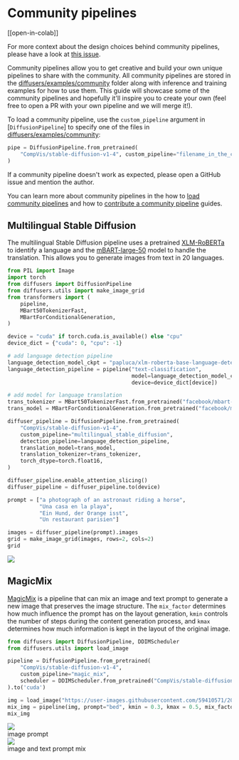 <!--Copyright 2023 The HuggingFace Team. All rights reserved.

Licensed under the Apache License, Version 2.0 (the "License"); you may not use this file except in compliance with
the License. You may obtain a copy of the License at

http://www.apache.org/licenses/LICENSE-2.0

Unless required by applicable law or agreed to in writing, software distributed under the License is distributed on
an "AS IS" BASIS, WITHOUT WARRANTIES OR CONDITIONS OF ANY KIND, either express or implied. See the License for the
specific language governing permissions and limitations under the License.
-->

# Community pipelines

[[open-in-colab]]

<Tip>

For more context about the design choices behind community pipelines, please have a look at [this issue](https://github.com/huggingface/diffusers/issues/841).

</Tip>

Community pipelines allow you to get creative and build your own unique pipelines to share with the community. All community pipelines are stored in the [diffusers/examples/community](https://github.com/huggingface/diffusers/tree/main/examples/community) folder along with inference and training examples for how to use them. This guide will showcase some of the community pipelines and hopefully it'll inspire you to create your own (feel free to open a PR with your own pipeline and we will merge it!).

To load a community pipeline, use the `custom_pipeline` argument in [`DiffusionPipeline`] to specify one of the files in [diffusers/examples/community](https://github.com/huggingface/diffusers/tree/main/examples/community):

```py
pipe = DiffusionPipeline.from_pretrained(
    "CompVis/stable-diffusion-v1-4", custom_pipeline="filename_in_the_community_folder", use_safetensors=True
)
```

If a community pipeline doesn't work as expected, please open a GitHub issue and mention the author.

You can learn more about community pipelines in the how to [load community pipelines](custom_pipeline_overview) and how to [contribute a community pipeline](contribute_pipeline) guides.

## Multilingual Stable Diffusion

The multilingual Stable Diffusion pipeline uses a pretrained [XLM-RoBERTa](https://huggingface.co/papluca/xlm-roberta-base-language-detection) to identify a language and the [mBART-large-50](https://huggingface.co/facebook/mbart-large-50-many-to-one-mmt) model to handle the translation. This allows you to generate images from text in 20 languages.

```py
from PIL import Image
import torch
from diffusers import DiffusionPipeline
from diffusers.utils import make_image_grid
from transformers import (
    pipeline,
    MBart50TokenizerFast,
    MBartForConditionalGeneration,
)

device = "cuda" if torch.cuda.is_available() else "cpu"
device_dict = {"cuda": 0, "cpu": -1}

# add language detection pipeline
language_detection_model_ckpt = "papluca/xlm-roberta-base-language-detection"
language_detection_pipeline = pipeline("text-classification",
                                       model=language_detection_model_ckpt,
                                       device=device_dict[device])

# add model for language translation
trans_tokenizer = MBart50TokenizerFast.from_pretrained("facebook/mbart-large-50-many-to-one-mmt")
trans_model = MBartForConditionalGeneration.from_pretrained("facebook/mbart-large-50-many-to-one-mmt").to(device)

diffuser_pipeline = DiffusionPipeline.from_pretrained(
    "CompVis/stable-diffusion-v1-4",
    custom_pipeline="multilingual_stable_diffusion",
    detection_pipeline=language_detection_pipeline,
    translation_model=trans_model,
    translation_tokenizer=trans_tokenizer,
    torch_dtype=torch.float16,
)

diffuser_pipeline.enable_attention_slicing()
diffuser_pipeline = diffuser_pipeline.to(device)

prompt = ["a photograph of an astronaut riding a horse", 
          "Una casa en la playa",
          "Ein Hund, der Orange isst",
          "Un restaurant parisien"]

images = diffuser_pipeline(prompt).images
grid = make_image_grid(images, rows=2, cols=2)
grid
```

<div class="flex justify-center">
    <img src="https://user-images.githubusercontent.com/4313860/198328706-295824a4-9856-4ce5-8e66-278ceb42fd29.png"/>
</div>

## MagicMix

[MagicMix](https://huggingface.co/papers/2210.16056) is a pipeline that can mix an image and text prompt to generate a new image that preserves the image structure. The `mix_factor` determines how much influence the prompt has on the layout generation, `kmin` controls the number of steps during the content generation process, and `kmax` determines how much information is kept in the layout of the original image.

```py
from diffusers import DiffusionPipeline, DDIMScheduler
from diffusers.utils import load_image

pipeline = DiffusionPipeline.from_pretrained(
    "CompVis/stable-diffusion-v1-4",
    custom_pipeline="magic_mix",
    scheduler = DDIMScheduler.from_pretrained("CompVis/stable-diffusion-v1-4", subfolder="scheduler"),
).to('cuda')

img = load_image("https://user-images.githubusercontent.com/59410571/209578593-141467c7-d831-4792-8b9a-b17dc5e47816.jpg")
mix_img = pipeline(img, prompt="bed", kmin = 0.3, kmax = 0.5, mix_factor = 0.5)
mix_img
```

<div class="flex gap-4">
  <div>
    <img class="rounded-xl" src="https://user-images.githubusercontent.com/59410571/209578593-141467c7-d831-4792-8b9a-b17dc5e47816.jpg" />
    <figcaption class="mt-2 text-center text-sm text-gray-500">image prompt</figcaption>
  </div>
  <div>
    <img class="rounded-xl" src="https://user-images.githubusercontent.com/59410571/209578602-70f323fa-05b7-4dd6-b055-e40683e37914.jpg" />
    <figcaption class="mt-2 text-center text-sm text-gray-500">image and text prompt mix</figcaption>
  </div>
</div>